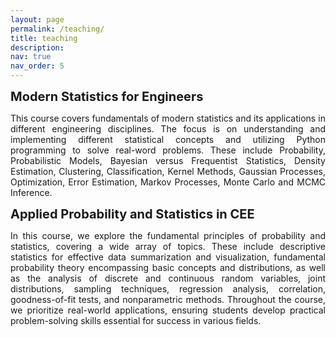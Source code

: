 ```yaml
---
layout: page
permalink: /teaching/
title: teaching
description:
nav: true
nav_order: 5
---
```


<p><strong style="font-size: 20px;">Modern Statistics for Engineers</strong></p>

<p style="text-align: justify;">This course covers fundamentals of modern statistics and its applications in different engineering disciplines. The focus is on understanding and implementing different statistical concepts and utilizing Python programming to solve real-word problems. These include Probability, Probabilistic Models, Bayesian versus Frequentist Statistics, Density Estimation, Clustering, Classification, Kernel Methods, Gaussian Processes, Optimization, Error Estimation, Markov Processes, Monte Carlo and MCMC Inference.<br>

<p><strong style="font-size: 20px;">Applied Probability and Statistics in CEE</strong></p>

<p style="text-align: justify;">In this course, we explore the fundamental principles of probability and statistics, covering a wide array of topics. These include descriptive statistics for effective data summarization and visualization, fundamental probability theory encompassing basic concepts and distributions, as well as the analysis of discrete and continuous random variables, joint distributions, sampling techniques, regression analysis, correlation, goodness-of-fit tests, and nonparametric methods. Throughout the course, we prioritize real-world applications, ensuring students develop practical problem-solving skills essential for success in various fields.<br>


